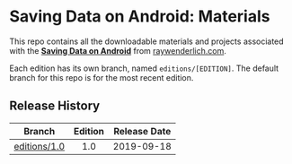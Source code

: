 # Saving Data on Android: Materials


This repo contains all the downloadable materials and projects associated with the **[Saving Data on Android](https://store.raywenderlich.com/products/saving-data-on-android)** from [raywenderlich.com](https://www.raywenderlich.com).

Each edition has its own branch, named `editions/[EDITION]`. The default branch for this repo is for the most recent edition.

## Release History

| Branch                                                                           | Edition | Release Date |
| -------------------------------------------------------------------------------- |:-------:|:------------:|
| [editions/1.0](https://github.com/raywenderlich/sda-materials/tree/editions/1.0) | 1.0     | 2019-09-18   |

